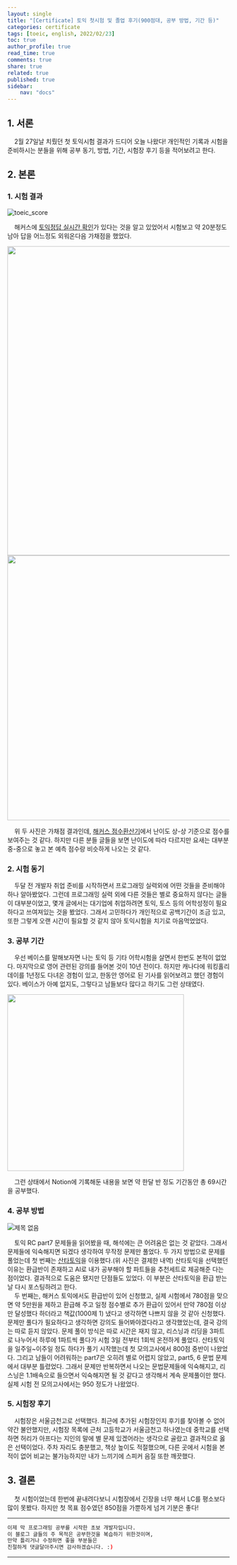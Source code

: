 ```yaml
---
layout: single
title: "[Certificate] 토익 첫시험 및 졸업 후기(900점대, 공부 방법, 기간 등)"
categories: certificate
tags: [toeic, english, 2022/02/23]
toc: true
author_profile: true
read_time: true
comments: true
share: true
related: true
published: true
sidebar: 
    nav: "docs"
---
```


## 1. 서론  

&nbsp;&nbsp;&nbsp;&nbsp;2월 27일날 치뤘던 첫 토익시험 결과가 드디어 오늘 나왔다! 개인적인 기록과 시험을 준비하시는 분들을 위해 공부 동기, 방법, 기간, 시험장 후기 등을 적어보려고 한다.

## 2. 본론  

### 1. 시험 결과  

![toeic_score](https://user-images.githubusercontent.com/97603503/158099636-9852dee9-c8ca-4fd8-8fcd-968a8c285127.png)

&nbsp;&nbsp;&nbsp;&nbsp;해커스에 [토익정답 실시간 확인](https://www.hackers.co.kr/?mod=fullservice_marking)가 있다는 것을 알고 있었어서 시험보고 약 20분정도 남아 답을 어느정도 외워온다음 가채점을 했었다. 

<img src="https://user-images.githubusercontent.com/97603503/158136701-1b02377d-9cae-4596-b8b2-35ee8c6f0e6b.jpg" width=700>

<img src="https://user-images.githubusercontent.com/97603503/158136887-15708beb-b35c-4f73-b721-92b65ec4b46a.png" width=600>

&nbsp;&nbsp;&nbsp;&nbsp;위 두 사진은 가채점 결과인데, [해커스 점수환산기](https://www.hackers.co.kr/?c=s_toeic/toeic_board/101)에서 난이도 상-상 기준으로 점수를 보여주는 것 같다. 하지만 다른 분들 글들을 보면 난이도에 따라 다르지만 요새는 대부분 중-중으로 놓고 본 예측 점수랑 비슷하게 나오는 것 같다.

### 2. 시험 동기  

&nbsp;&nbsp;&nbsp;&nbsp;두달 전 개발자 취업 준비를 시작하면서 프로그래밍 실력외에 어떤 것들을 준비해야하나 알아봤었다. 그런데 프로그래밍 실력 외에 다른 것들은 별로 중요하지 않다는 글들이 대부분이었고, 몇개 글에서는 대기업에 취업하려면 토익, 토스 등의 어학성정이 필요하다고 쓰여져있는 것을 봤었다. 그래서 고민하다가 개인적으로 공백기간이 조금 있고, 또한 그렇게 오랜 시간이 필요할 것 같지 않아 토익시험을 치기로 마음먹었었다. 

### 3. 공부 기간  

&nbsp;&nbsp;&nbsp;&nbsp;우선 베이스를 말해보자면 나는 토익 등 기타 어학시험을 살면서 한번도 본적이 없었다. 마지막으로 영어 관련된 강의를 들어본 것이 10년 전이다. 하지만 캐나다에 워킹홀리데이를 1년정도 다녀온 경험이 있고, 한동안 영어로 된 기사를 읽어보려고 했던 경험이 있다. 베이스가 아예 없지도, 그렇다고 남들보다 많다고 하기도 그런 상태였다.

<img src="https://user-images.githubusercontent.com/97603503/158100245-88c7c38d-7e14-468e-a87e-b4266e1c3913.jpg" width=400>

&nbsp;&nbsp;&nbsp;&nbsp;그런 상태에서 Notion에 기록해둔 내용을 보면 약 한달 반 정도 기간동안 총 69시간을 공부했다.

### 4. 공부 방법  

![제목 없음](https://user-images.githubusercontent.com/97603503/158100660-c4629b8f-cdd8-4b4f-ad87-daedf4adb6f4.jpg)

&nbsp;&nbsp;&nbsp;&nbsp;토익 RC part7 문제들을 읽어봤을 때, 해석에는 큰 어려움은 없는 것 같았다. 그래서 문제들에 익숙해지면 되겠다 생각하여 무작정 문제만 풀었다. 두 가지 방법으로 문제를 풀었는데 첫 번째는 [산타토익](https://www.riiid.co/kr/)을 이용했다.(위 사진은 결제한 내역) 산타토익을 선택했던 이유는 환급반이 존재하고 AI로 내가 공부해야 할 파트들을 추천세트로 제공해준 다는 점이었다. 결과적으로 도움은 됐지만 단점들도 있었다. 이 부분은 산타토익을 환급 받는 날 다시 포스팅하려고 한다.   
&nbsp;&nbsp;&nbsp;&nbsp;두 번째는, 해커스 토익에서도 환급반이 있어 신청했고, 실제 시험에서 780점을 맞으면 약 5만원을 제하고 환급해 주고 일정 점수별로 추가 환급이 있어서 만약 780점 이상만 달성했다 하더라고 책값(1000제 1) 냈다고 생각하면 나쁘지 않을 것 같아 신청했다. 문제만 풀다가 필요하다고 생각하면 강의도 들어봐야겠다라고 생각했었는데, 결국 강의는 따로 듣지 않았다. 문제 풀이 방식은 따로 시간은 재지 않고, 리스닝과 리딩을 3파트로 나누어서 하루에 1파트씩 풀다가 시험 3일 전부터 1회씩 온전하게 풀었다. 산타토익을 일주일~이주일 정도 하다가 풀기 시작했는데 첫 모의고사에서 800점 중반이 나왔었다. 그리고 남들이 어려워하는 part7은 오히려 별로 어렵지 않았고, part5, 6 문법 문제에서 대부분 틀렸었다. 그래서 문제만 반복하면서 나오는 문법문제들에 익숙해지고, 리스닝은 1.1배속으로 들으면서 익숙해지면 될 것 같다고 생각해서 계속 문제풀이만 했다. 실제 시험 전 모의고사에서는 950 정도가 나왔었다.  

### 5. 시험장 후기  

&nbsp;&nbsp;&nbsp;&nbsp;시험장은 서울금천고로 선택했다. 최근에 추가된 시험장인지 후기를 찾아볼 수 없어 약간 불안했지만, 시험장 목록에 근처 고등학교가 서울금천고 하나였는데 중학교를 선택하면 허리가 아프다는 지인의 말에 별 문제 있겠어라는 생각으로 골랐고 결과적으로 옳은 선택이었다. 주차 자리도 충분했고, 책상 높이도 적절했으며, 다른 곳에서 시험을 본 적이 없어 비교는 불가능하지만 내가 느끼기에 스피커 음질 또한 깨끗했다.

## 3. 결론  

&nbsp;&nbsp;&nbsp;&nbsp;첫 시험이었는데 한번에 끝내려다보니 시험장에서 긴장을 너무 해서 LC를 평소보다 많이 못봤다. 하지만 첫 목표 점수였던 850점을 가뿐하게 넘겨 기분은 좋다!

---

```bash
이제 막 프로그래밍 공부를 시작한 초보 개발자입니다.
이 블로그 글들의 주 목적은 공부한것을 복습하기 위한것이며, 
만약 틀리거나 수정하면 좋을 부분들은
친절하게 댓글달아주시면 감사하겠습니다. :)
```

---